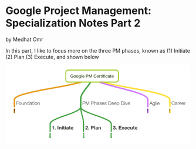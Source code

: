 # Google Project Management: Specialization Notes Part 2

by Medhat Omr

In this part, I like to focus more on the three PM phases, known as (1) Initiate
(2) Plan (3) Execute, and shown below

![Part 2 of the Specialization Overview](assets/part2-overview-2021-07-20-17-36-03.png)
